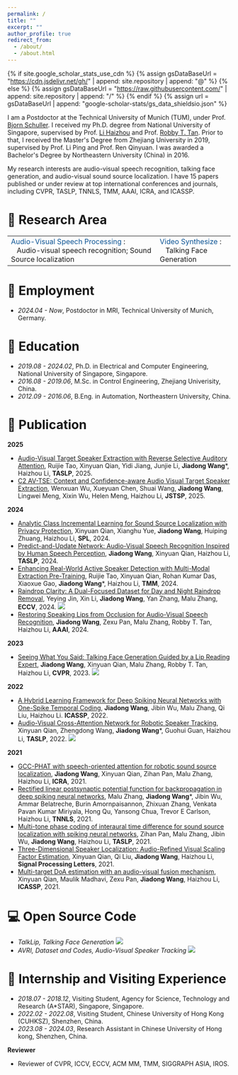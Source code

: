 ```yaml
---
permalink: /
title: ""
excerpt: ""
author_profile: true
redirect_from: 
  - /about/
  - /about.html
---
```


{% if site.google_scholar_stats_use_cdn %}
{% assign gsDataBaseUrl = "https://cdn.jsdelivr.net/gh/" | append: site.repository | append: "@" %}
{% else %}
{% assign gsDataBaseUrl = "https://raw.githubusercontent.com/" | append: site.repository | append: "/" %}
{% endif %}
{% assign url = gsDataBaseUrl | append: "google-scholar-stats/gs_data_shieldsio.json" %}

<span class='anchor' id='about-me'></span>

I am a Postdoctor at the Technical University of Munich (TUM), under Prof. [Bjorn Schuller](https://scholar.google.com/citations?user=TxKNCSoAAAAJ&hl=en&oi=ao). I received my Ph.D. degree from National University of Singapore, supervised by Prof. [Li Haizhou](https://scholar.google.com/citations?user=z8_x7C8AAAAJ&hl=en) and Prof. [Robby T. Tan](https://scholar.google.com/citations?user=MOD0gv4AAAAJ&hl=en&oi=ao). Prior to that, I received the Master's Degree from Zhejiang University in 2019, supervised by Prof. Li Ping and Prof. Ren Qinyuan. I was awarded a Bachelor's Degree by Northeastern University (China) in 2016.

My research interests are audio-visual speech recognition, talking face generation, and audio-visual sound source localization. I have 15 papers published or under review at top international conferences and journals, including CVPR, TASLP, TNNLS, TMM, AAAI, ICRA, and ICASSP.

# 📜 Research Area
<table style="border-collapse: collapse; border: none;">
  <tr style="border: none;">
    <td style="border: none;"> <font color="#0b5394"> Audio-Visual Speech Processing </font>: <BR>&nbsp;&nbsp; Audio-visual speech recognition; Sound Source localization</td>
    <td style="border: none;"> <font color="#0b5394"> Video Synthesize </font>: <BR>&nbsp;&nbsp; Talking Face Generation </td>
  </tr>
</table>

# 💼 Employment

- *2024.04 - Now*, Postdoctor in MRI, Technical University of Munich, Germany.


# 🏫 Education

- *2019.08 - 2024.02*, Ph.D. in Electrical and Computer Engineering, National University of Singapore, Singapore.
- *2016.08 - 2019.06*, M.Sc. in Control Engineering, Zhejiang Univerisity, China.
- *2012.09 - 2016.06*, B.Eng. in Automation, Northeastern University, China.

# 📝 Publication
**2025**
- [Audio-Visual Target Speaker Extraction with Reverse Selective Auditory Attention](https://arxiv.org/pdf/2404.18501), Ruijie Tao, Xinyuan Qian, Yidi Jiang, Junjie Li, **Jiadong Wang***, Haizhou Li, **TASLP**, 2025.
- [C2 AV-TSE: Context and Confidence-aware Audio Visual Target Speaker Extraction](https://arxiv.org/abs/2504.00750), Wenxuan Wu, Xueyuan Chen, Shuai Wang, **Jiadong Wang**, Lingwei Meng, Xixin Wu, Helen Meng, Haizhou Li, **JSTSP**, 2025.

**2024**
- [Analytic Class Incremental Learning for Sound Source Localization with Privacy Protection](https://ieeexplore.ieee.org/abstract/document/10771830), Xinyuan Qian, Xianghu Yue, **Jiadong Wang**, Huiping Zhuang, Haizhou Li, **SPL**, 2024.
- [Predict-and-Update Network: Audio-Visual Speech Recognition Inspired by Human Speech Perception](https://arxiv.org/pdf/2209.01768.pdf), **Jiadong Wang**, Xinyuan Qian, Haizhou Li, **TASLP**, 2024.
- [Enhancing Real-World Active Speaker Detection with Multi-Modal Extraction Pre-Training](https://arxiv.org/abs/2404.00861), Ruijie Tao, Xinyuan Qian, Rohan Kumar Das, Xiaoxue Gao, **Jiadong Wang***, Haizhou Li, **TMM**, 2024.
- [Raindrop Clarity: A Dual-Focused Dataset for Day and Night Raindrop Removal](https://arxiv.org/abs/2407.16957), Yeying Jin, Xin Li, **Jiadong Wang**, Yan Zhang, Malu Zhang, **ECCV**, 2024. [![](https://img.shields.io/github/stars/jinyeying/RaindropClarity?style=social&label=Code+Stars)](https://github.com/jinyeying/RaindropClarity)
- [Restoring Speaking Lips from Occlusion for Audio-Visual Speech Recognition](https://ojs.aaai.org/index.php/AAAI/article/view/29882), **Jiadong Wang**, Zexu Pan, Malu Zhang, Robby T. Tan, Haizhou Li, **AAAI**, 2024.
  
**2023**
- [Seeing What You Said: Talking Face Generation Guided by a Lip Reading Expert](https://openaccess.thecvf.com/content/CVPR2023/papers/Wang_Seeing_What_You_Said_Talking_Face_Generation_Guided_by_a_CVPR_2023_paper.pdf), **Jiadong Wang**, Xinyuan Qian, Malu Zhang, Robby T. Tan, Haizhou Li, **CVPR**, 2023. [![](https://img.shields.io/github/stars/Sxjdwang/TalkLip?style=social&label=Code+Stars)](https://github.com/Sxjdwang/TalkLip)

**2022**
- [A Hybrid Learning Framework for Deep Spiking Neural Networks with One-Spike Temporal Coding](https://ieeexplore.ieee.org/abstract/document/9746792/), **Jiadong Wang**, Jibin Wu, Malu Zhang, Qi Liu, Haizhou Li. **ICASSP**, 2022.
- [Audio-Visual Cross-Attention Network for Robotic Speaker Tracking](https://ieeexplore.ieee.org/stamp/stamp.jsp?arnumber=9968308), Xinyuan Qian, Zhengdong Wang, **Jiadong Wang***, Guohui Guan, Haizhou Li, **TASLP**, 2022. [![](https://img.shields.io/github/stars/catherine-qian/TASLP2022-AVRI?style=social&label=Code+Stars)](https://github.com/catherine-qian/TASLP2022-AVRI)

**2021**

- [GCC-PHAT with speech-oriented attention for robotic sound source localization](https://www.researchgate.net/profile/Jiadong-Wang-7/publication/354983550_GCC-PHAT_with_Speech-oriented_Attention_for_Robotic_Sound_Source_Localization/links/61567c6f4a82eb7cb5d81096/GCC-PHAT-with-Speech-oriented-Attention-for-Robotic-Sound-Source-Localization.pdf), **Jiadong Wang**, Xinyuan Qian, Zihan Pan, Malu Zhang, Haizhou Li, **ICRA**, 2021.
- [Rectified linear postsynaptic potential function for backpropagation in deep spiking neural networks](https://arxiv.org/pdf/2003.11837.pdf), Malu Zhang, **Jiadong Wang***, Jibin Wu, Ammar Belatreche, Burin Amornpaisannon, Zhixuan Zhang, Venkata Pavan Kumar Miriyala, Hong Qu, Yansong Chua, Trevor E Carlson, Haizhou Li, **TNNLS**, 2021.
- [Multi-tone phase coding of interaural time difference for sound source localization with spiking neural networks](https://ieeexplore.ieee.org/abstract/document/9502013/), Zihan Pan, Malu Zhang, Jibin Wu, **Jiadong Wang**, Haizhou Li, **TASLP**, 2021.
- [Three-Dimensional Speaker Localization: Audio-Refined Visual Scaling Factor Estimation](https://ieeexplore.ieee.org/stamp/stamp.jsp?arnumber=9466446), Xinyuan Qian, Qi Liu, **Jiadong Wang**, Haizhou Li, **Signal Processing Letters**, 2021.
- [Multi-target DoA estimation with an audio-visual fusion mechanism](https://arxiv.org/pdf/2105.06107.pdf), Xinyuan Qian, Maulik Madhavi, Zexu Pan, **Jiadong Wang**, Haizhou Li, **ICASSP**, 2021.


# 💻 Open Source Code
- *TalkLip, Talking Face Generation* [![](https://img.shields.io/github/stars/Sxjdwang/TalkLip?style=social&label=Code+Stars)](https://github.com/Sxjdwang/TalkLip)
- *AVRI, Dataset and Codes, Audio-Visual Speaker Tracking* [![](https://img.shields.io/github/stars/catherine-qian/TASLP2022-AVRI?style=social&label=Code+Stars)](https://github.com/catherine-qian/TASLP2022-AVRI)


# 👔 Internship and Visiting Experience

- *2018.07 - 2018.12*, Visiting Student, Agency for Science, Technology and Research (A*STAR), Singapore, Singapore.
- *2022.02 - 2022.08*, Visiting Student, Chinese University of Hong Kong (CUHKSZ), Shenzhen, China.
- *2023.08 - 2024.03*, Research Assistant in Chinese University of Hong kong, Shenzhen, China.

**Reviewer**

- Reviewer of CVPR, ICCV, ECCV, ACM MM, TMM, SIGGRAPH ASIA, IROS.
